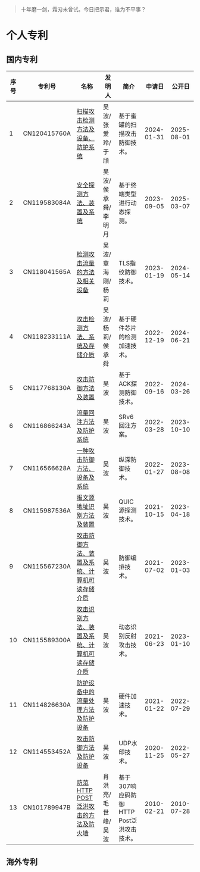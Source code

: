 > 十年磨一剑，霜刃未曾试。今日把示君，谁为不平事？


# 个人专利

## 国内专利

| 序号 | 专利号       | 名称                                                         | 发明人             | 简介                                     | 申请日     | 公开日     |
| ---- | ------------ | ------------------------------------------------------------ | ------------------ | ---------------------------------------- | ---------- | ---------- |
| 1    | CN120415760A | [扫描攻击检测方法及设备、防护系统](https://www.chaspark.com/patents/search?q=%E5%8D%8E%E4%B8%BA%20%E5%90%B4%E6%B3%A2&page=3&patentid=263a3a66-e9dd-4ac7-afdc-0727d0b0ee32&idx=51&total=85) | 吴波/张爱玲/于颀   | 基于蜜罐的扫描攻击防御技术。             | 2024-01-31 | 2025-08-01 |
| 2    | CN119583084A | [安全探测方法、装置及系统](https://www.chaspark.com/patents/search?q=%E5%8D%8E%E4%B8%BA%20%E5%90%B4%E6%B3%A2&page=4&patentid=26863cac-8be0-4ba5-ae42-1c3123a311fd&idx=76&total=85) | 吴波/侯承舜/李明月 | 基于终端类型进行动态探测。               | 2023-09-05 | 2025-03-07 |
| 3    | CN118041565A | [检测攻击流量的方法及相关设备](https://www.chaspark.com/patents/search?q=%E5%8D%8E%E4%B8%BA%20%E5%90%B4%E6%B3%A2&page=1&patentid=038f9d03-a3a9-4023-a977-8298854cc712&idx=20&total=85) | 吴波/章海刚/杨莉   | TLS指纹防御技术。                        | 2023-01-19 | 2024-05-14 |
| 4    | CN118233111A | [攻击检测方法、系统及存储介质](https://www.chaspark.com/patents/search?q=%E5%8D%8E%E4%B8%BA%20%E5%90%B4%E6%B3%A2&page=2&patentid=7adbe76c-83cf-4a18-aeab-a47864953bbe&idx=32&total=85) | 吴波/杨莉/侯承舜   | 基于硬件芯片的检测加速技术。             | 2022-12-19 | 2024-06-21 |
| 5    | CN117768130A | [攻击防御方法及装置](https://www.chaspark.com/patents/search?q=%E5%8D%8E%E4%B8%BA%20%E5%90%B4%E6%B3%A2&page=1&patentid=6f56cac6-e185-486d-af25-38570c147b36&idx=13&total=85) | 吴波               | 基于ACK探测防御技术。                    | 2022-09-16 | 2024-03-26 |
| 6    | CN116866243A | [流量回注方法及防护系统](https://www.chaspark.com/patents/search?q=%E5%8D%8E%E4%B8%BA%20%E5%90%B4%E6%B3%A2&page=1&patentid=d04c9a25-a08e-4f35-befb-efdc9199272c&idx=19&total=85) | 吴波               | SRv6回注方案。                           | 2022-03-28 | 2023-10-10 |
| 7    | CN116566628A | [一种攻击防御方法、设备及系统](https://www.chaspark.com/patents/search?q=%E5%8D%8E%E4%B8%BA%20%E5%90%B4%E6%B3%A2&page=3&patentid=a01550a6-5b94-4eef-ad94-4adc5c105793&idx=59&total=85) | 吴波               | 纵深防御技术。                           | 2022-01-27 | 2023-08-08 |
| 8    | CN115987536A | [报文源地址识别方法及装置](https://www.chaspark.com/patents/search?q=%E5%8D%8E%E4%B8%BA%20%E5%90%B4%E6%B3%A2&page=1&patentid=a1d91e28-90a4-4566-a99f-d1c05c83f73a&idx=17&total=85) | 吴波               | QUIC源探测技术。                         | 2021-10-15 | 2023-04-18 |
| 9    | CN115567230A | [攻击防御方法、装置及系统、计算机可读存储介质](https://www.chaspark.com/patents/search?q=%E5%8D%8E%E4%B8%BA%20%E5%90%B4%E6%B3%A2&page=3&patentid=ad3848d9-fa31-41c6-835a-19a1f22078b9&idx=58&total=85) | 吴波               | 防御编排技术。                           | 2021-07-02 | 2023-01-03 |
| 10   | CN115589300A | [攻击识别方法、装置及系统、计算机可读存储介质](https://www.chaspark.com/patents/search?q=%E5%8D%8E%E4%B8%BA%20%E5%90%B4%E6%B3%A2&page=4&patentid=82521c00-342e-4eb6-92d5-0fac3acad33f&idx=71&total=85) | 吴波               | 动态识别反射攻击技术。                   | 2021-06-23 | 2023-01-10 |
| 11   | CN114826630A | [防护设备中的流量处理方法及防护设备](https://www.chaspark.com/patents/search?q=%E5%8D%8E%E4%B8%BA%20%E5%90%B4%E6%B3%A2&page=3&patentid=b38f663e-9286-4e3b-8c0e-9f0abd5d1f9b&idx=54&total=85) | 吴波               | 硬件加速技术。                           | 2021-01-22 | 2022-07-29 |
| 12   | CN114553452A | [攻击防御方法及防护设备](https://www.chaspark.com/patents/search?q=%E5%8D%8E%E4%B8%BA%20%E5%90%B4%E6%B3%A2&page=1&patentid=5a1285d8-3177-4707-b73b-5f13356ed904&idx=14&total=85) | 吴波               | UDP水印技术。                            | 2020-11-25 | 2022-05-27 |
| 13   | CN101789947B | [防范HTTP POST泛洪攻击的方法及防火墙](https://www.chaspark.com/patents/search?q=%E5%8D%8E%E4%B8%BA%20%E5%90%B4%E6%B3%A2&page=4&patentid=bbd6ca23-6577-4df6-942e-c2674bd9d877&idx=66&total=85) | 肖洪亮/毛世峰/吴波 | 基于307响应码防御HTTP Post泛洪攻击技术。 | 2010-02-21 | 2010-07-28 |

## 海外专利

